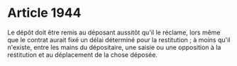 # Article 1944

Le dépôt doit être remis au déposant aussitôt qu'il le réclame, lors même que le contrat aurait fixé un délai déterminé pour la restitution ; à moins qu'il n'existe, entre les mains du dépositaire, une saisie ou une opposition à la restitution et au déplacement de la chose déposée.
